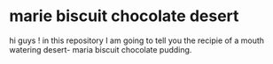 
# marie biscuit chocolate desert
hi guys ! in this repository I am going to tell you the recipie of a mouth watering desert- maria biscuit chocolate pudding.
